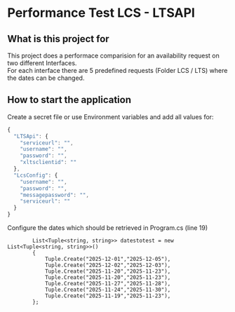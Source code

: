 # Performance Test LCS - LTSAPI
## What is this project for

This project does a performace comparision for an availability request on two different Interfaces.  
For each interface there are 5 predefined requests (Folder LCS / LTS) where the dates can be changed.


## How to start the application

Create a secret file or use Environment variables and add all values for:  

```javascript
{
  "LTSApi": {
    "serviceurl": "",
    "username": "",
    "password": "",
    "xltsclientid": ""
  },
  "LcsConfig": {
    "username": "",
    "password": "",
    "messagepassword": "",
    "serviceurl": ""
  }
}
```

Configure the dates which should be retrieved in Program.cs (line 19)

```
        List<Tuple<string, string>> datestotest = new List<Tuple<string, string>>()
        {
            Tuple.Create("2025-12-01","2025-12-05"),
            Tuple.Create("2025-12-02","2025-12-03"),
            Tuple.Create("2025-11-20","2025-11-23"),
            Tuple.Create("2025-11-20","2025-11-23"),
            Tuple.Create("2025-11-27","2025-11-28"),
            Tuple.Create("2025-11-24","2025-11-30"),
            Tuple.Create("2025-11-19","2025-11-23"),            
        };
```